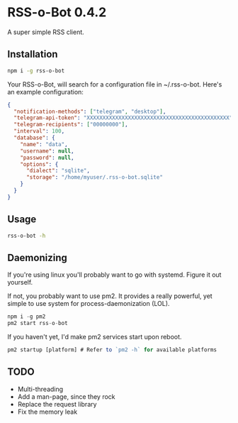 # RSS-o-Bot 0.4.2

A super simple RSS client.

## Installation

```bash
npm i -g rss-o-bot
```

Your RSS-o-Bot, will search for a configuration file in ~/.rss-o-bot. Here's an example configuration:

```json
{
  "notification-methods": ["telegram", "desktop"],
  "telegram-api-token": "XXXXXXXXXXXXXXXXXXXXXXXXXXXXXXXXXXXXXXXXXXXXX",
  "telegram-recipients": ["00000000"],
  "interval": 100,
  "database": {
    "name": "data",
    "username": null,
    "password": null,
    "options": {
      "dialect": "sqlite",
      "storage": "/home/myuser/.rss-o-bot.sqlite"
    }
  }
}
```

## Usage

```bash
rss-o-bot -h
```

## Daemonizing

If you're using linux you'll probably want to go with systemd. Figure it out yourself.

If not, you probably want to use pm2. It provides a really powerful, yet simple to use system for process-daemonization (LOL).

```js
npm i -g pm2
pm2 start rss-o-bot
```

If you haven't yet, I'd make pm2 services start upon reboot.

```js
pm2 startup [platform] # Refer to `pm2 -h` for available platforms
```

## TODO

* Multi-threading
* Add a man-page, since they rock
* Replace the request library
* Fix the memory leak

